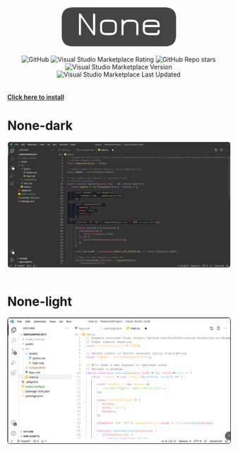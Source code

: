 <div align="center">
    <img src="./media/logo.png">
    <br/>
    <br/>
    <img alt="GitHub" src="https://img.shields.io/github/license/clowzed/none">
    <img alt="Visual Studio Marketplace Rating" src="https://img.shields.io/visual-studio-marketplace/r/clowzed.none">
    <img alt="GitHub Repo stars" src="https://img.shields.io/github/stars/clowzed/none">
    <img alt="Visual Studio Marketplace Version" src="https://img.shields.io/visual-studio-marketplace/v/clowzed.none">
    <img alt="Visual Studio Marketplace Last Updated" src="https://img.shields.io/visual-studio-marketplace/last-updated/clowzed.none">
</div>

<br />
<br />
<a style = "font-weight: 600;" href="vscode:extension/clowzed.none">Click here to install</a>
<br/>
<h1>None-dark</h1>
<img style="border: 1px solid white; border-radius: 6px;" src="./media/dark.jpeg">
<br />
<br />
<h1>None-light</h1>
<img style="border: 1px solid black; border-radius: 6px;" src="./media/light.png">